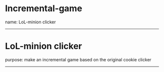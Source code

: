 # Incremental-game
name: LoL-minion clicker

---
# LoL-minion clicker
<p>purpose: make an incremental game based on the original cookie clicker
</p>

___

